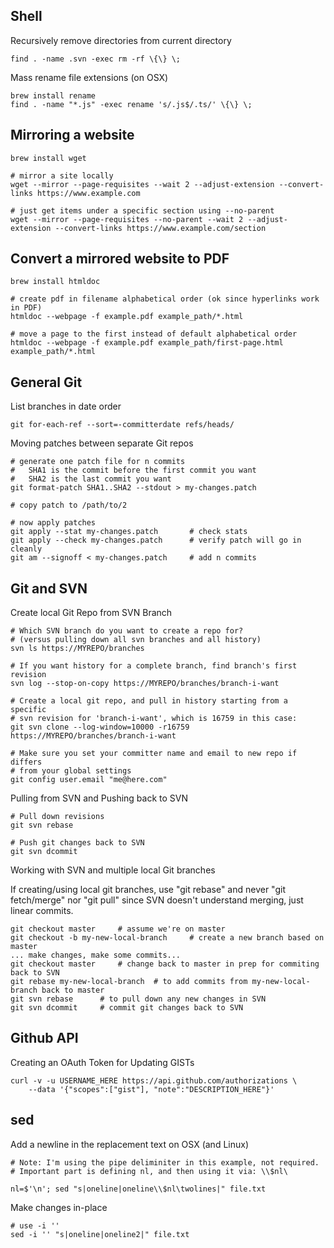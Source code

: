 ## Shell

Recursively remove directories from current directory

	find . -name .svn -exec rm -rf \{\} \;

Mass rename file extensions (on OSX)

    brew install rename
    find . -name "*.js" -exec rename 's/.js$/.ts/' \{\} \;

## Mirroring a website

	brew install wget

	# mirror a site locally
	wget --mirror --page-requisites --wait 2 --adjust-extension --convert-links https://www.example.com

	# just get items under a specific section using --no-parent
	wget --mirror --page-requisites --no-parent --wait 2 --adjust-extension --convert-links https://www.example.com/section

## Convert a mirrored website to PDF

	brew install htmldoc

	# create pdf in filename alphabetical order (ok since hyperlinks work in PDF)
	htmldoc --webpage -f example.pdf example_path/*.html

	# move a page to the first instead of default alphabetical order
	htmldoc --webpage -f example.pdf example_path/first-page.html example_path/*.html

## General Git

List branches in date order

	git for-each-ref --sort=-committerdate refs/heads/

Moving patches between separate Git repos

	# generate one patch file for n commits
	#	SHA1 is the commit before the first commit you want
	#	SHA2 is the last commit you want
	git format-patch SHA1..SHA2 --stdout > my-changes.patch

	# copy patch to /path/to/2

	# now apply patches
	git apply --stat my-changes.patch 		# check stats
	git apply --check my-changes.patch 		# verify patch will go in cleanly
	git am --signoff < my-changes.patch 	# add n commits

## Git and SVN

Create local Git Repo from SVN Branch

	# Which SVN branch do you want to create a repo for?
	# (versus pulling down all svn branches and all history)
	svn ls https://MYREPO/branches

	# If you want history for a complete branch, find branch's first revision
	svn log --stop-on-copy https://MYREPO/branches/branch-i-want
	
	# Create a local git repo, and pull in history starting from a specific
	# svn revision for 'branch-i-want', which is 16759 in this case:
	git svn clone --log-window=10000 -r16759 https://MYREPO/branches/branch-i-want

	# Make sure you set your committer name and email to new repo if differs
	# from your global settings
	git config user.email "me@here.com"

Pulling from SVN and Pushing back to SVN

	# Pull down revisions
	git svn rebase

	# Push git changes back to SVN
	git svn dcommit

Working with SVN and multiple local Git branches

If creating/using local git branches, use "git rebase" and never "git fetch/merge"
nor "git pull" since SVN doesn't understand merging, just linear commits.

	git checkout master		# assume we're on master
	git checkout -b my-new-local-branch		# create a new branch based on master
	... make changes, make some commits...
	git checkout master		# change back to master in prep for commiting back to SVN
	git rebase my-new-local-branch 	# to add commits from my-new-local-branch back to master
	git svn rebase		# to pull down any new changes in SVN
	git svn dcommit		# commit git changes back to SVN

## Github API

Creating an OAuth Token for Updating GISTs

    curl -v -u USERNAME_HERE https://api.github.com/authorizations \
    	--data '{"scopes":["gist"], "note":"DESCRIPTION_HERE"}'

## sed

Add a newline in the replacement text on OSX (and Linux)

	# Note: I'm using the pipe deliminiter in this example, not required.
	# Important part is defining nl, and then using it via: \\$nl\

	nl=$'\n'; sed "s|oneline|oneline\\$nl\twolines|" file.txt

Make changes in-place

	# use -i ''
	sed -i '' "s|oneline|oneline2|" file.txt

